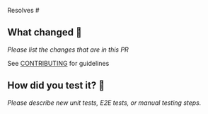Resolves #<issue number>

## What changed 🧐
*Please list the changes that are in this PR*

See [CONTRIBUTING](https://github.com/WomenInSoftwareEngineeringJP/home/blob/main/CONTRIBUTING.md) for guidelines


## How did you test it? 🧪

*Please describe new unit tests, E2E tests, or manual testing steps.*
